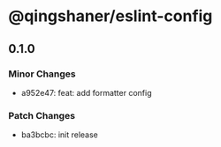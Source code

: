 # @qingshaner/eslint-config

## 0.1.0

### Minor Changes

- a952e47: feat: add formatter config

### Patch Changes

- ba3bcbc: init release
